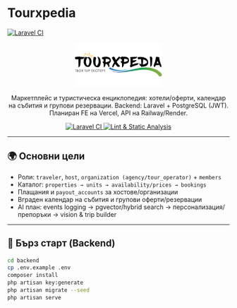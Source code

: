 # Tourxpedia

[![Laravel CI](https://github.com/slavirich18/Tourxpedia/actions/workflows/laravel-ci.yml/badge.svg)](https://github.com/slavirich18/Tourxpedia/actions/workflows/laravel-ci.yml)

<p align="center">
  <a href="https://www.tourxpedia.com" target="_blank" rel="noopener">
    <img src="docs/assets/LOGO600X.png" alt="Tourxpedia Logo" width="200">
  </a>
</p>



<p align="center">
  Маркетплейс и туристическа енциклопедия: хотели/оферти, календар на събития и групови резервации.
  Backend: Laravel + PostgreSQL (JWT). Планиран FE на Vercel, API на Railway/Render.
</p>

<p align="center">
  <a href="https://github.com/slavirich18/Tourxpedia/actions/workflows/laravel-ci.yml">
    <img src="https://github.com/slavirich18/Tourxpedia/actions/workflows/laravel-ci.yml/badge.svg" alt="Laravel CI">
  </a>
  <a href="https://github.com/slavirich18/Tourxpedia/actions/workflows/lint.yml">
    <img src="https://github.com/slavirich18/Tourxpedia/actions/workflows/lint.yml/badge.svg" alt="Lint & Static Analysis">
  </a>
</p>

---

## 🌍 Основни цели
- Роли: `traveler`, `host`, `organization (agency/tour_operator)` + `members`
- Каталог: `properties → units → availability/prices → bookings`
- Плащания и `payout_accounts` за хостове/организации
- Вграден календар на събития и групови оферти/резервации
- AI план: events logging → pgvector/hybrid search → персонализация/препоръки → vision & trip builder

---

## 🚀 Бърз старт (Backend)

```bash
cd backend
cp .env.example .env
composer install
php artisan key:generate
php artisan migrate --seed
php artisan serve
